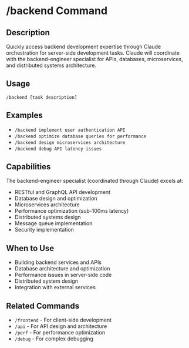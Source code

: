 # /backend Command

## Description
Quickly access backend development expertise through Claude orchestration for server-side development tasks. Claude will coordinate with the backend-engineer specialist for APIs, databases, microservices, and distributed systems architecture.

## Usage
```
/backend [task description]
```

## Examples
- `/backend implement user authentication API`
- `/backend optimize database queries for performance`
- `/backend design microservices architecture`
- `/backend debug API latency issues`

## Capabilities
The backend-engineer specialist (coordinated through Claude) excels at:
- RESTful and GraphQL API development
- Database design and optimization
- Microservices architecture
- Performance optimization (sub-100ms latency)
- Distributed systems design
- Message queue implementation
- Security implementation

## When to Use
- Building backend services and APIs
- Database architecture and optimization
- Performance issues in server-side code
- Distributed system design
- Integration with external services

## Related Commands
- `/frontend` - For client-side development
- `/api` - For API design and architecture
- `/perf` - For performance optimization
- `/debug` - For complex debugging
